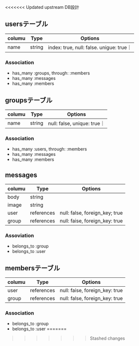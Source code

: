 <<<<<<< Updated upstream
DB設計

## usersテーブル
|columu|Type|Options|
|------|----|-------|
|name|string|index: true, null: false. unigue: true｜

### Association
- has_many :groups, through: :members
- has_many :messages
- has_many :members

## groupsテーブル
|columu|Type|Options|
|------|----|-------|
|name|string|null: false, unique: true｜

### Association
- has_many :users, through: :members
- has_many :messages
- has_many :members

## messages
|columu|Type|Options|
|------|----|-------|
|body|string|
|image|string|
|user|references|null: false, foreign_key; true
|group|references|null: faise, foreign_key: true

### Assoviation
- belongs_to :group
- belongs_to :user

## membersテーブル
|columu|Type|Options|
|------|----|-------|
|user|references|null: faise, foreign_key: true
|group|references|null: false, foreign_key: true

### Association
- belongs_to :group
- belongs_to :user
=======
>>>>>>> Stashed changes
